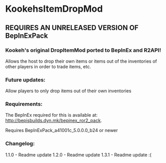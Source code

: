 # KookehsItemDropMod

## REQUIRES AN UNRELEASED VERSION OF BepInExPack

### Kookeh's original DropItemMod ported to BepInEx and R2API!

Allows the host to drop their own items or items out of the inventories of other players in order to trade items, etc.

### Future updates:
Allow players to only drop items out of their own inventories

### Requirements:

The BepInEx required for this is available at: http://bepisbuilds.dyn.mk/bepinex_ror2_pack. 

Requires BepInExPack_a41001c_5.0.0.0_b24 or newer


### Changelog:
1.1.0 - Readme update
1.2.0 - Readme update
1.3.1 - Readme update :(
